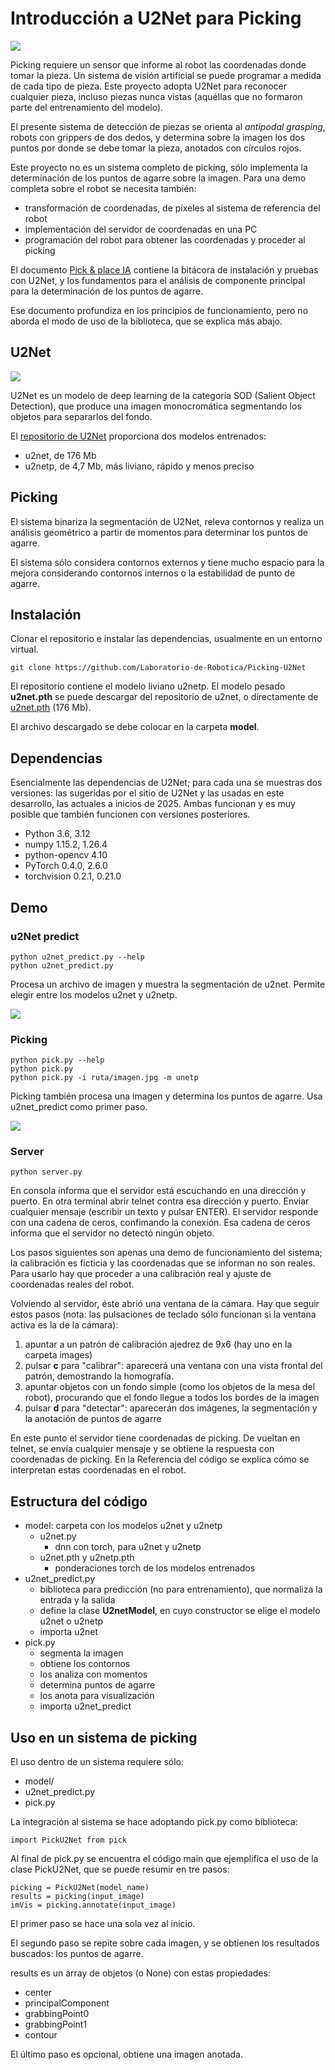 # Introducción a U2Net para Picking
<img src="./_static/Picking.png">

Picking requiere un sensor que informe al robot las coordenadas donde tomar la pieza.  Un sistema de visión artificial se puede programar a medida de cada tipo de pieza.  Este proyecto adopta U2Net para reconocer cualquier pieza, incluso piezas nunca vistas (aquéllas que no formaron parte del entrenamiento del modelo).

El presente sistema de detección de piezas se orienta al *antipodal grasping*, robots con grippers de dos dedos, y determina sobre la imagen los dos puntos por donde se debe tomar la pieza, anotados con círculos rojos.

Este proyecto no es un sistema completo de picking, sólo implementa la determinación de los puntos de agarre sobre la imagen.  Para una demo completa sobre el robot se necesita también:

- transformación de coordenadas, de píxeles al sistema de referencia del robot
- implementación del servidor de coordenadas en una PC
- programación del robot para obtener las coordenadas y proceder al picking

El documento [Pick & place IA](https://docs.google.com/document/d/1cnP3_vzlprbpmIYp5Z6eIvfE33E94nwcogm0QQsAR48/edit?tab=t.0#heading=h.6jynaot9cbnq) contiene la bitácora de instalación y pruebas con U2Net, y los fundamentos para el análisis de componente principal para la determinación de los puntos de agarre.

Ese documento profundiza en los principios de funcionamiento, pero no aborda el modo de uso de la biblioteca, que se explica más abajo.

## U2Net
<img src="_static/U2Net.png">

U2Net es un modelo de deep learning de la categoría SOD (Salient Object Detection), que produce una imagen monocromática segmentando los objetos para separarlos del fondo.

El [repositorio de U2Net](https://github.com/xuebinqin/U-2-Net) proporciona dos modelos entrenados:

- u2net, de 176 Mb
- u2netp, de 4,7 Mb, más liviano, rápido y menos preciso


## Picking
El sistema binariza la segmentación de U2Net, releva contornos y realiza un análisis geométrico a partir de momentos para determinar los puntos de agarre.

El sistema sólo considera contornos externos y tiene mucho espacio para la mejora considerando contornos internos o la estabilidad de punto de agarre.

## Instalación
Clonar el repositorio e instalar las dependencias, usualmente en un entorno virtual.

    git clone https://github.com/Laboratorio-de-Robotica/Picking-U2Net

El repositorio contiene el modelo liviano u2netp.
El modelo pesado **u2net.pth** se puede descargar del repositorio de u2net, o directamente de [u2net.pth](https://drive.google.com/file/d/1ye5EcsqVgEQXQQulGK17Mw5XDaDNquZt/view?usp=drive_link) (176 Mb).

El archivo descargado se debe colocar en la carpeta **model**.

## Dependencias

Esencialmente las dependencias de U2Net; para cada una se muestras dos versiones: las sugeridas por el sitio de U2Net y las usadas en este desarrollo, las actuales a inicios de 2025.  Ambas funcionan y es muy posible que también funcionen con versiones posteriores.

- Python 3.6, 3.12
- numpy 1.15.2, 1.26.4
- python-opencv 4.10
- PyTorch 0.4.0, 2.6.0
- torchvision 0.2.1, 0.21.0

## Demo

### u2Net predict

    python u2net_predict.py --help
    python u2net_predict.py

Procesa un archivo de imagen y muestra la segmentación de u2net.  Permite elegir entre los modelos u2net y u2netp.

<img src="./_static/u2net_predict_demo.png">

### Picking

    python pick.py --help
    python pick.py
    python pick.py -i ruta/imagen.jpg -m unetp

Picking también procesa una imagen y determina los puntos de agarre.  Usa u2net_predict como primer paso.

<img src="./_static/Picking.png">


### Server

    python server.py

En consola informa que el servidor está escuchando en una dirección y puerto.  En otra terminal abrir telnet contra esa dirección y puerto.  Enviar cualquier mensaje (escribir un texto y pulsar ENTER).  El servidor responde con una cadena de ceros, confimando la conexión.  Esa cadena de ceros informa que el servidor no detectó ningún objeto.

Los pasos siguientes son apenas una demo de funcionamiento del sistema; la calibración es ficticia y las coordenadas que se informan no son reales.  Para usarlo hay que proceder a una calibración real y ajuste de coordenadas reales del robot.

Volviendo al servidor, éste abrió una ventana de la cámara.  Hay que seguir estos pasos (nota: las pulsaciones de teclado sólo funcionan si la ventana activa es la de la cámara):

1. apuntar a un patrón de calibración ajedrez de 9x6 (hay uno en la carpeta images)
2. pulsar **c** para "calibrar": aparecerá una ventana con una vista frontal del patrón, demostrando la homografía.
3. apuntar objetos con un fondo simple (como los objetos de la mesa del robot), procurando que el fondo llegue a todos los bordes de la imagen
4. pulsar **d** para "detectar": aparecerán dos imágenes, la segmentación y la anotación de puntos de agarre

En este punto el servidor tiene coordenadas de picking.  De vueltan en telnet, se envía cualquier mensaje y se obtiene la respuesta con coordenadas de picking.  En la Referencia del código se explica cómo se interpretan estas coordenadas en el robot.

## Estructura del código

- model: carpeta con los modelos u2net y u2netp
  - u2net.py
    - dnn con torch, para u2net y u2netp
  - u2net.pth y u2netp.pth
    - ponderaciones torch de los modelos entrenados
- u2net_predict.py
  - biblioteca para predicción (no para entrenamiento), que normaliza la entrada y la salida
  - define la clase **U2netModel**, en cuyo constructor se elige el modelo u2net o u2netp
  - importa u2net
- pick.py
  - segmenta la imagen
  - obtiene los contornos
  - los analiza con momentos
  - determina puntos de agarre
  - los anota para visualización
  - importa u2net_predict


## Uso en un sistema de picking

El uso dentro de un sistema requiere sólo:

- model/
- u2net_predict.py
- pick.py

La integración al sistema se hace adoptando pick.py como biblioteca:

    import PickU2Net from pick

Al final de pick.py se encuentra el código main que ejemplifica el uso de la clase PickU2Net, que se puede resumir en tre pasos:

    picking = PickU2Net(model_name)
    results = picking(input_image)
    imVis = picking.annotate(input_image)

El primer paso se hace una sola vez al inicio.

El segundo paso se repite sobre cada imagen, y se obtienen los resultados buscados: los puntos de agarre.

results es un array de objetos (o None) con estas propiedades:

- center
- principalComponent
- grabbingPoint0
- grabbingPoint1
- contour

El último paso es opcional, obtiene una imagen anotada.